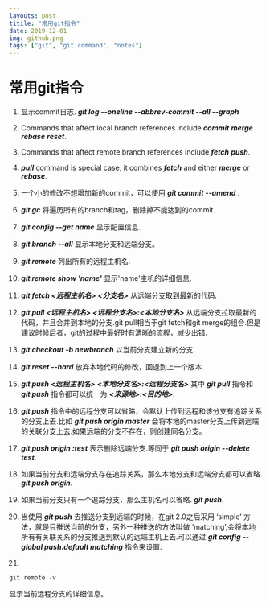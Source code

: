 ```yaml
---
layouts: post
titile: "常用git指令"
date: 2019-12-01
img: github.png
tags: ["git", "git command", "notes"]
---
```



# 常用git指令

1. 显示commit日志.
    ***git log --oneline --abbrev-commit --all --graph***

2. Commands that affect local branch references include ***commit*** ***merge*** ***rebase*** ***reset***.

3. Commands that affect remote branch references include ***fetch*** ***push***.

4. ***pull*** command is special case, it combines ***fetch*** and either ***merge*** or ***rebase***.

5. 一个小的修改不想增加新的commit，可以使用 ***git commit --amend*** .

6. ***git gc*** 将遍历所有的branch和tag，删除掉不能达到的commit.

7. ***git config --get name*** 显示配置信息.

8. ***git branch --all*** 显示本地分支和远端分支。

9. ***git remote*** 列出所有的远程主机名.

10. ***git remote show 'name'*** 显示'name'主机的详细信息.

11. ***git fetch <远程主机名> <分支名>*** 从远端分支取到最新的代码.

12. ***git pull <远程主机名> <远程分支名>:<本地分支名>*** 从远端分支拉取最新的代码，并且合并到本地的分支.git pull相当于git fetch和git merge的组合.但是建议时候后者，git的过程中最好时有清晰的流程，减少出错.

13. ***git checkout -b newbranch*** 以当前分支建立新的分支.

14. ***git reset --hard*** 放弃本地代码的修改，回退到上一个版本.

15. ***git push <远程主机名> <本地分支名>:<远程分支名>*** 其中 ***git pull*** 指令和 ***git push*** 指令都可以统一为
***<来源地>:<目的地>***.

16. ***git push*** 指令中的远程分支可以省略，会默认上传到远程和该分支有追踪关系的分支上去.比如
***git push origin master*** 会将本地的master分支上传到远端的关联分支上去.如果远端的分支不存在，则创建同名分支。

17. ***git push origin :test*** 表示删除远端分支.等同于 ***git push origin --delete test***.

18. 如果当前分支和远端分支存在追踪关系，那么本地分支和远端分支都可以省略. ***git push origin***.

19. 如果当前分支只有一个追踪分支，那么主机名可以省略. ***git push***.

20. 当使用 ***git push*** 去推送分支到远端的时候，在git 2.0之后采用 ‘simple’ 方法，就是只推送当前的分支，另外一种推送的方法叫做 ‘matching’,会将本地所有有关联关系的分支推送到默认的远端主机上去.可以通过 ***git config --global push.default matching*** 指令来设置.

21.  
```
git remote -v
```
显示当前远程分支的详细信息。
